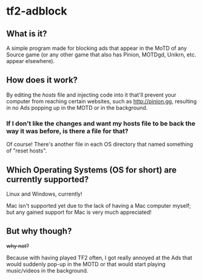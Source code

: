 # tf2-adblock
## What is it?
A simple program made for blocking ads that appear in the MoTD of any Source game (or any other game that also has Pinion, MOTDgd, Unikrn, etc. appear elsewhere).

## How does it work?
By editing the *hosts* file and injecting code into it that'll prevent your computer from reaching certain websites, such as http://pinion.gg, resulting in no Ads popping up in the MOTD or in the background.

### If I don't like the changes and want my hosts file to be back the way it was before, is there a file for that?
Of course! There's another file in each OS directory that named something of "reset hosts".

## Which Operating Systems (OS for short) are currently supported?
Linux and Windows, currently!

Mac isn't supported yet due to the lack of having a Mac computer myself; but any gained support for Mac is very much appreciated!

## But why though?
~~why not?~~

Because with having played TF2 often, I got really annoyed at the Ads that would suddenly pop-up in the MOTD or that would start playing music/videos in the background.
